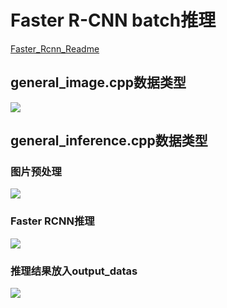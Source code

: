 # Faster R-CNN batch推理
[Faster_Rcnn_Readme](Faster_Rcnn_Readme.md)
## general_image.cpp数据类型
![][image1]

## general_inference.cpp数据类型
### 图片预处理
![][image2]
### Faster RCNN推理
![][image3]
### 推理结果放入output_datas
![][image4]

[//]: # (reference)
[image1]: ./figures/data_struct.png
[image2]: ./figures/general_inference1.png
[image3]: ./figures/general_inference2.png
[image4]: ./figures/general_inference3.png
